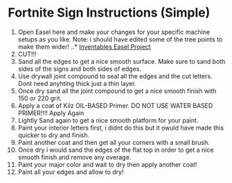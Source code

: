 
# Fortnite Sign Instructions (Simple)

1.  Open Easel here and make your changes for your specific machine setups as you like.  Note: i should have edited some of the tree points to make them wider!
..* [Inventables Easel Project](http://easel.inventables.com/projects/G5yLkRlMgFWuIes8Hz5fCg)
2.  CUT!!!
3.  Sand all the edges to get a nice smooth surface.  Make sure to sand both sides of the signs and both sides of edges.
4.  Use drywall joint compound to seal all the edges and the cut letters.  Dont need anyhting thick just a thin layer.
5.  Once dry sand all the joint compound to get a nice smooth finish with 150 or 220 grit.
6.  Apply a coat of Kilz OIL-BASED Primer.  DO NOT USE WATER BASED PRIMER!!!! Apply Again
7.  Lightly Sand again to get a nice smooth platform for your paint.
8.  Paint your interior letters first, i didnt do this but it owuld have made this quicker to dry and finish.
9.  Paint another coat and then get all your corners with a small brush.
10. Once dry i would sand the edges of the flat top in order to get a nice smooth finish and remove any overage.
11. Paint your major color and wait to dry then apply another coat!
12.  Paint all your edges  and allow to dry!
